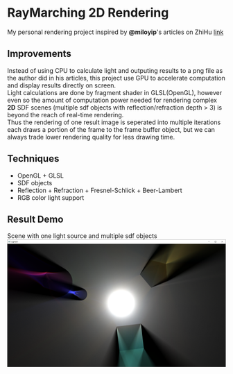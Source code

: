 # RayMarching 2D Rendering
My personal rendering project inspired by **@miloyip**'s articles on ZhiHu [link](https://zhuanlan.zhihu.com/p/30745861)
## Improvements
Instead of using CPU to calculate light and outputing results to a png file as the author did in his articles, this project use GPU to accelerate computation and display results directly on screen.  
Light calculations are done by fragment shader in GLSL(OpenGL), however even so the amount of computation power needed for rendering complex **2D** SDF scenes (multiple sdf objects with reflection/refraction depth > 3) is beyond the reach of real-time rendering.  
Thus the rendering of one result image is seperated into multiple iterations each draws a portion of the frame to the frame buffer object, but we can always trade lower rendering quality for less drawing time. 
## Techniques
* OpenGL + GLSL
* SDF objects
* Reflection + Refraction + Fresnel-Schlick + Beer-Lambert
* RGB color light support
## Result Demo
Scene with one light source and multiple sdf objects
![Result1](https://github.com/AmaranthYan/RayMarching/blob/master/LIGHT2D_sample.png)
